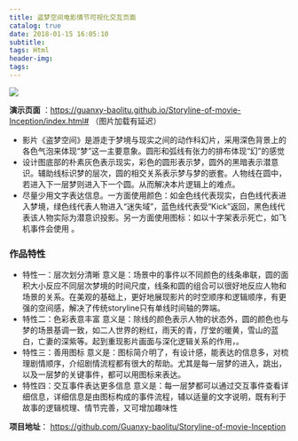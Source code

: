 ```yaml
---
title: 盗梦空间电影情节可视化交互页面
catalog: true
date: 2018-01-15 16:05:10
subtitle:
tags: Html
header-img:
tags:
---
```



![](http://ovbvzzha4.bkt.clouddn.com/18-1-20/84480694.jpg)

**演示页面** ：https://guanxy-baolitu.github.io/Storyline-of-movie-Inception/index.html# （图片加载有延迟）

* 影片《盗梦空间》是游走于梦境与现实之间的动作科幻片，采用深色背景上的各色气泡来体现“梦”这一主要意象。圆形和弧线有张力的排布体现“幻”的感觉
* 设计图底部的朴素灰色表示现实，彩色的圆形表示梦，圆外的黑暗表示潜意识。辅助线标识梦的层次，圆的相交关系表示梦与梦的嵌套。人物线在圆中，若进入下一层梦则进入下一个圆。从而解决本片逻辑上的难点。
* 尽量少用文字表达信息。一方面使用颜色：如金色线代表现实，白色线代表进入梦境，绿色线代表人物进入“迷失域”，蓝色线代表受“Kick”返回，黑色线代表该人物实际为潜意识投影。另一方面使用图标：如以十字架表示死亡，如飞机事件会使用 。

### 作品特性
* 特性一：层次划分清晰
意义是：场景中的事件以不同颜色的线条串联，圆的面积大小反应不同层次梦境的时间尺度，线条和圆的组合可以很好地反应人物和场景的关系。在美观的基础上，更好地展现影片的时空顺序和逻辑顺序，有更强的空间感，解决了传统storyline只有单线时间轴的弊端。
* 特性二：色彩表意丰富
意义是：除线的颜色表示人物的状态外，圆的颜色也与梦的场景基调一致，如二人世界的粉红，雨天的青，厅堂的暖黄，雪山的蓝白，亡妻的深紫等。起到重现影片画面与深化逻辑关系的作用，。
* 特性三：善用图标
意义是：图标简介明了，有设计感，能表达的信息多，对梳理剧情顺序，介绍剧情流程都有很大的帮助。尤其是每一层梦的进入，跳出，以及一层梦的关键事件，都可以用图标来表达。
* 特性四：交互事件表达更多信息
意义是：每一层梦都可以通过交互事件查看详细信息，详细信息是由图标构成的事件流程，辅以适量的文字说明，既有利于故事的逻辑梳理、情节完善，又可增加趣味性

**项目地址**： https://github.com/Guanxy-baolitu/Storyline-of-movie-Inception

